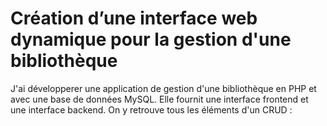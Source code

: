 # Création d’une interface web dynamique pour la gestion d'une bibliothèque

J'ai développerer une application de gestion d'une bibliothèque en PHP et avec une base de données MySQL. Elle  fournit une interface frontend et une interface backend. On y retrouve tous les éléments d'un CRUD :


